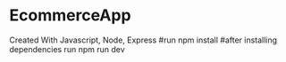 # EcommerceApp
Created With Javascript, Node, Express
#run npm install
#after installing dependencies run npm run dev
